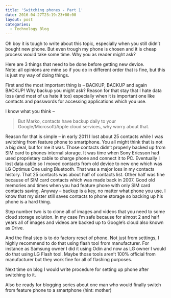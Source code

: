 ```yaml
---
title: 'Switching phones - Part 1'
date: 2016-04-27T23:19:23+00:00
layout: post
categories:
  - Technology Blog
---
```

Oh boy it is tough to write about this topic, especially when you still didn’t bought new phone. But even trough my phone is chosen and it is cheap process would take some time. Why you as reader might ask?

Here are 3 things that need to be done before getting new device.  
Note: all opinions are mine so if you do in different order that is fine, but this is just my way of doing things.

First and the most important thing is – BACKUP, BACKUP and again BACKUP! Why backup you might ask? Reason for that stay that I hate data loss (and most of us hate it too) especially when it is important one like contacts and passwords for accessing applications which you use.

I know what you think –

> But Marko, contacts have backup daily to your Google/Microsoft/Apple cloud services, why worry about that.

Reason for that is simple – in early 2011 I lost about 25 contacts while I was switching from feature phone to smartphone. You all might think that is not a big deal, but for me it was. Those contacts didn’t properly backed up from SIM card to phones internal storage. It was time when Sony Ericsson had used proprietary cable to charge phone and connect it to PC. Eventually I lost data cable so I moved contacts from old device to new one which was LG Optimus One using Bluetooth. That was a major loss in my contacts history. That 25 contacts was about half of contacts list. Other half was fine because of SIM card contacts which was made back in 2007\. Good old memories and times when you had feature phone with only SIM card contacts saving. Anyway – backup is a key, no matter what phone you use. I know that my sister still saves contacts to phone storage so backing up his phone is a hard thing.

Step number two is to clone all of images and videos that you need to some cloud storage solution. In my case I’m safe because for almost 2 and half years all of images and videos are backed up to Google’s cloud also known as Drive.

And the final step is to do factory reset of phone. Not just from settings, I highly recommend to do that using flash tool from manufacturer. For instance as Samsung owner I did it using Odin and now as LG owner I would do that using LG Flash tool. Maybe those tools aren’t 100% official from manufacturer but they work fine for all of flashing purposes.

Next time on blog I would write procedure for setting up phone after switching to it.

Also be ready for blogging series about one man who would finally switch from feature phone to a smartphone (hint: mother)